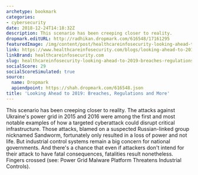 ```yaml
---
archetype: bookmark
categories:
- cybersecurity
date: 2018-12-24T14:18:32Z
description: This scenario has been creeping closer to reality.
dropmark.editURL: http://radhikan.dropmark.com/616548/17161295
featuredImage: /img/content/post/healthcareinfosecurity-looking-ahead-to-2019-breaches-regulations-and-more.jpg
link: https://www.healthcareinfosecurity.com/blogs/looking-ahead-to-2019-breaches-regulations-more-p-2694
linkBrand: healthcareinfosecurity.com
slug: healthcareinfosecurity-looking-ahead-to-2019-breaches-regulations-and-more
socialScore: 29
socialScoreSimulated: true
source:
  name: Dropmark
  apiendpoint: https://shah.dropmark.com/616548.json
title: 'Looking Ahead to 2019: Breaches, Regulations and More'
---
```

This scenario has been creeping closer to reality. The attacks against Ukraine's power grid in 2015 and 2016 were among the first and most notable examples of how a targeted cyberattack could disrupt critical infrastructure. Those attacks, blamed on a suspected Russian-linked group nicknamed Sandworm, fortunately only resulted in a loss of power and not life. But industrial control systems remain a big concern for national governments. And there's a chance that even if attackers don't intend for their attack to have fatal consequences, fatalities result nonetheless. Fingers crossed (see: Power Grid Malware Platform Threatens Industrial Controls).

